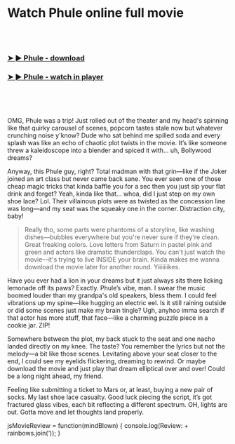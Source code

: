 <h1>Watch Phule online full movie</h1>


<br><br>

<h3><a href="https://Joeys-scapnoforsi1986.github.io/cjxopddmhr/">➤ ► Phule - download</a></h3> 
<h3><a href="https://Joeys-scapnoforsi1986.github.io/cjxopddmhr/">➤ ► Phule - watch in player</a></h3>


<br><br><br>


OMG, Phule was a trip! Just rolled out of the theater and my head's spinning like that quirky carousel of scenes, popcorn tastes stale now but whatever crunching noise y'know? Dude who sat behind me spilled soda and every splash was like an echo of chaotic plot twists in the movie. It’s like someone threw a kaleidoscope into a blender and spiced it with... uh, Bollywood dreams?

Anyway, this Phule guy, right? Total madman with that grin—like if the Joker joined an art class but never came back sane. You ever seen one of those cheap magic tricks that kinda baffle you for a sec then you just sip your flat drink and forget? Yeah, kinda like that... whoa, did I just step on my own shoe lace? Lol. Their villainous plots were as twisted as the concession line was long—and my seat was the squeaky one in the corner. Distraction city, baby!

> Really tho, some parts were phantoms of a storyline, like washing dishes—bubbles everywhere but you're never sure if they're clean. Great freaking colors. Love letters from Saturn in pastel pink and green and actors like dramatic thunderclaps. You can't just watch the movie—it's trying to live INSIDE your brain. Kinda makes me wanna download the movie later for another round. Yiiiiiiikes.

Have you ever had a lion in your dreams but it just always sits there licking lemonade off its paws? Exactly. Phule’s vibe, man. I swear the music boomed louder than my grandpa's old speakers, bless them. I could feel vibrations up my spine—like hugging an electric eel. Is it still raining outside or did some scenes just make my brain tingle? Ugh, anyhoo imma search if that actor has more stuff, that face—like a charming puzzle piece in a cookie jar. ZIP!

Somewhere between the plot, my back stuck to the seat and one nacho landed directly on my knee. The taste? You remember the lyrics but not the melody—a bit like those scenes. Levitating above your seat closer to the end, I could see my eyelids flickering, dreaming to rewind. Or maybe download the movie and just play that dream elliptical over and over! Could be a long night ahead, my friend. 

Feeling like submitting a ticket to Mars or, at least, buying a new pair of socks. My last shoe lace casualty. Good luck piecing the script, it’s got fractured glass vibes, each bit reflecting a different spectrum. OH, lights are out. Gotta move and let thoughts land properly.

jsMovieReview = function(mindBlown) {
    console.log(Review: + rainbows.join(‘));
}
